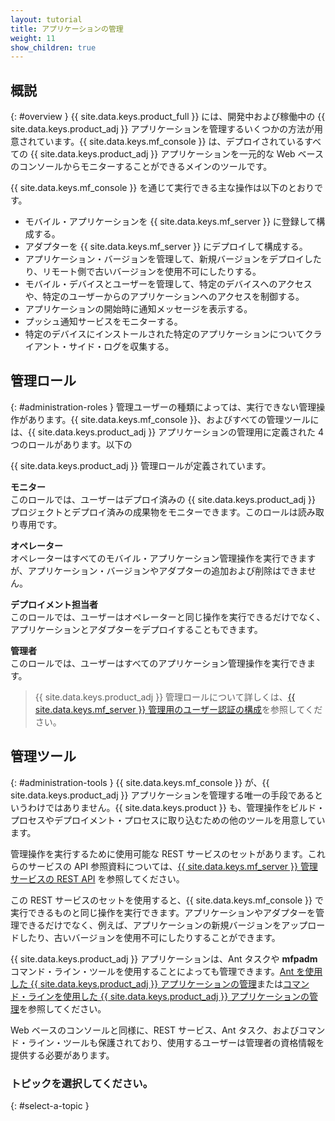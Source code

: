 ```yaml
---
layout: tutorial
title: アプリケーションの管理
weight: 11
show_children: true
---
```

## 概説
{: #overview }
{{ site.data.keys.product_full }} には、開発中および稼働中の {{ site.data.keys.product_adj }} アプリケーションを管理するいくつかの方法が用意されています。{{ site.data.keys.mf_console }} は、デプロイされているすべての {{ site.data.keys.product_adj }} アプリケーションを一元的な Web ベースのコンソールからモニターすることができるメインのツールです。

{{ site.data.keys.mf_console }} を通じて実行できる主な操作は以下のとおりです。

* モバイル・アプリケーションを {{ site.data.keys.mf_server }} に登録して構成する。
* アダプターを {{ site.data.keys.mf_server }} にデプロイして構成する。
* アプリケーション・バージョンを管理して、新規バージョンをデプロイしたり、リモート側で古いバージョンを使用不可にしたりする。
* モバイル・デバイスとユーザーを管理して、特定のデバイスへのアクセスや、特定のユーザーからのアプリケーションへのアクセスを制御する。
* アプリケーションの開始時に通知メッセージを表示する。
* プッシュ通知サービスをモニターする。
* 特定のデバイスにインストールされた特定のアプリケーションについてクライアント・サイド・ログを収集する。

## 管理ロール
{: #administration-roles }
管理ユーザーの種類によっては、実行できない管理操作があります。{{ site.data.keys.mf_console }}、およびすべての管理ツールには、{{ site.data.keys.product_adj }} アプリケーションの管理用に定義された 4 つのロールがあります。以下の

{{ site.data.keys.product_adj }} 管理ロールが定義されています。

**モニター**  
このロールでは、ユーザーはデプロイ済みの {{ site.data.keys.product_adj }} プロジェクトとデプロイ済みの成果物をモニターできます。このロールは読み取り専用です。

**オペレーター**  
オペレーターはすべてのモバイル・アプリケーション管理操作を実行できますが、アプリケーション・バージョンやアダプターの追加および削除はできません。

**デプロイメント担当者**  
このロールでは、ユーザーはオペレーターと同じ操作を実行できるだけでなく、アプリケーションとアダプターをデプロイすることもできます。

**管理者**  
このロールでは、ユーザーはすべてのアプリケーション管理操作を実行できます。

> {{ site.data.keys.product_adj }} 管理ロールについて詳しくは、[{{ site.data.keys.mf_server }} 管理用のユーザー認証の構成](../installation-configuration/production/server-configuration/#configuring-user-authentication-for-mobilefirst-server-administration)を参照してください。



## 管理ツール
{: #administration-tools }
{{ site.data.keys.mf_console }} が、{{ site.data.keys.product_adj }} アプリケーションを管理する唯一の手段であるというわけではありません。{{ site.data.keys.product }} も、管理操作をビルド・プロセスやデプロイメント・プロセスに取り込むための他のツールを用意しています。

管理操作を実行するために使用可能な REST サービスのセットがあります。これらのサービスの API 参照資料については、[{{ site.data.keys.mf_server }} 管理サービスの REST API](../api/rest/administration-service/) を参照してください。

この REST サービスのセットを使用すると、{{ site.data.keys.mf_console }} で実行できるものと同じ操作を実行できます。アプリケーションやアダプターを管理できるだけでなく、例えば、アプリケーションの新規バージョンをアップロードしたり、古いバージョンを使用不可にしたりすることができます。

{{ site.data.keys.product_adj }} アプリケーションは、Ant タスクや **mfpadm** コマンド・ライン・ツールを使用することによっても管理できます。[Ant を使用した {{ site.data.keys.product_adj }} アプリケーションの管理](using-ant)または[コマンド・ラインを使用した {{ site.data.keys.product_adj }} アプリケーションの管理](using-cli)を参照してください。

Web ベースのコンソールと同様に、REST サービス、Ant タスク、およびコマンド・ライン・ツールも保護されており、使用するユーザーは管理者の資格情報を提供する必要があります。

### トピックを選択してください。
{: #select-a-topic }
